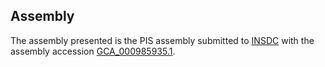 

Assembly
--------

The assembly presented is the PIS assembly submitted to
[INSDC](http://www.insdc.org) with the assembly accession
[GCA\_000985935.1](http://www.ebi.ac.uk/ena/data/view/GCA_000985935.1).
